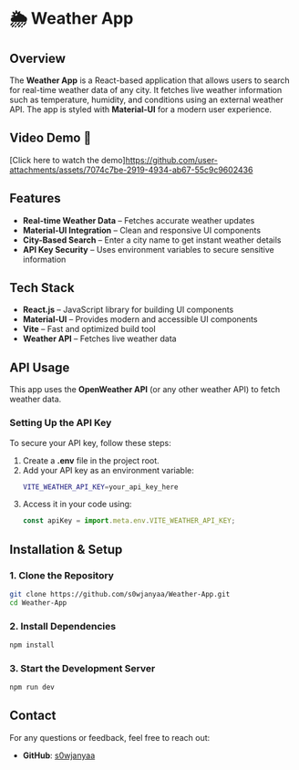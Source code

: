 # 🌦️ Weather App  

## Overview  
The **Weather App** is a React-based application that allows users to search for real-time weather data of any city. It fetches live weather information such as temperature, humidity, and conditions using an external weather API. The app is styled with **Material-UI** for a modern user experience.  

## Video Demo 🎥
[Click here to watch the demo]https://github.com/user-attachments/assets/7074c7be-2919-4934-ab67-55c9c9602436

## Features  
- **Real-time Weather Data** – Fetches accurate weather updates  
- **Material-UI Integration** – Clean and responsive UI components  
- **City-Based Search** – Enter a city name to get instant weather details  
- **API Key Security** – Uses environment variables to secure sensitive information  

## Tech Stack  
- **React.js** – JavaScript library for building UI components  
- **Material-UI** – Provides modern and accessible UI components  
- **Vite** – Fast and optimized build tool  
- **Weather API** – Fetches live weather data  

## API Usage  
This app uses the **OpenWeather API** (or any other weather API) to fetch weather data.  

### Setting Up the API Key  
To secure your API key, follow these steps:  
1. Create a **.env** file in the project root.  
2. Add your API key as an environment variable:  
   ```sh
   VITE_WEATHER_API_KEY=your_api_key_here
   ```
3. Access it in your code using:  
   ```js
   const apiKey = import.meta.env.VITE_WEATHER_API_KEY;
   ```

## Installation & Setup  

### 1. Clone the Repository  
```sh
git clone https://github.com/s0wjanyaa/Weather-App.git
cd Weather-App
```

### 2. Install Dependencies  
```sh
npm install
```

### 3. Start the Development Server  
```sh
npm run dev
``` 

## Contact  
For any questions or feedback, feel free to reach out:  
- **GitHub**: [s0wjanyaa](https://github.com/s0wjanyaa)  
